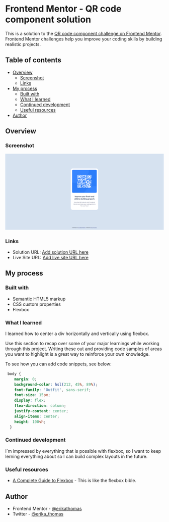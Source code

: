 # Frontend Mentor - QR code component solution

This is a solution to the [QR code component challenge on Frontend Mentor](https://www.frontendmentor.io/challenges/qr-code-component-iux_sIO_H). Frontend Mentor challenges help you improve your coding skills by building realistic projects. 

## Table of contents

- [Overview](#overview)
  - [Screenshot](#screenshot)
  - [Links](#links)
- [My process](#my-process)
  - [Built with](#built-with)
  - [What I learned](#what-i-learned)
  - [Continued development](#continued-development)
  - [Useful resources](#useful-resources)
- [Author](#author)

## Overview

### Screenshot

![](./qr-code-solution.png)

### Links

- Solution URL: [Add solution URL here](https://github.com/erikathomas/frontendMentor-qr-component)
- Live Site URL: [Add live site URL here](https://your-live-site-url.com)

## My process

### Built with

- Semantic HTML5 markup
- CSS custom properties
- Flexbox

### What I learned

I learned how to center a div horizontally and vertically using flexbox.

Use this section to recap over some of your major learnings while working through this project. Writing these out and providing code samples of areas you want to highlight is a great way to reinforce your own knowledge.

To see how you can add code snippets, see below:

```css
 body {
    margin: 0;
    background-color: hsl(212, 45%, 89%);
    font-family: 'Outfit', sans-serif;
    font-size: 15px;
    display: flex;
    flex-direction: column;
    justify-content: center;
    align-items: center;
    height: 100vh;
  }
```
### Continued development

I´m impressed by everything that is possible with flexbox, so I want to keep lerning everything about so I can build complex layouts in the future. 


### Useful resources

- [A Complete Guide to Flexbox](https://css-tricks.com/snippets/css/a-guide-to-flexbox/) - This is like the flexbox bible.


## Author

- Frontend Mentor - [@erikathomas](https://www.frontendmentor.io/profile/erikathomas)
- Twitter - [@erika_thomas](https://twitter.com/Erika_Thomas)
